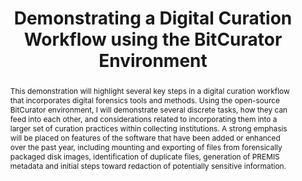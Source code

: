 ---
abstract: ' This demonstration will highlight several key steps in a digital curation
  workflow that incorporates digital forensics tools and methods. Using the open-source
  BitCurator environment, I will demonstrate several discrete tasks, how they can
  feed into each other, and considerations related to incorporating them into a larger
  set of curation practices within collecting institutions. A strong emphasis will
  be placed on features of the software that have been added or enhanced over the
  past year, including mounting and exporting of files from forensically packaged
  disk images, identification of duplicate files, generation of PREMIS metadata and
  initial steps toward redaction of potentially sensitive information.'
creators:
- Christopher Lee
date: null
document_url: https://services.phaidra.univie.ac.at/api/object/o:378717/download
grand_parent: iPRES
institutions: []
keywords:
- forensics
- preservation
- dfxml
- metadata
- privacy
- collections
- acquisition
landing_page_url: https://phaidra.univie.ac.at/o:378717
language: eng
layout: publication
license: CC BY-NC-SA 3.0 AT
notes_url: null
parent: iPRES 2014
publication_type: demonstration
size: 140743
slides_url: null
source_name: iPRES
stream_url: null
title: Demonstrating a Digital Curation Workflow using the BitCurator Environment
year: 2014
---